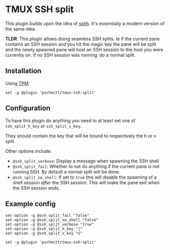 # TMUX SSH split

This plugin builds upon the idea of [sshh](https://github.com/yudai/sshh/).
It's essentially a modern version of the same idea.

**TLDR**: This plugin allows doing seamless SSH splits. Ie if the current pane
contains an SSH session and you hit the magic key the pane will be split 
and the newly spawned pane will host an SSH session to the host you were
currently on. If no SSH session was running: do a normal split.

## Installation

Using [TPM](https://github.com/tmux-plugins/tpm):

```
set -g @plugin 'pschmitt/tmux-ssh-split'
```

## Configuration

To have this plugin do anything you need to at least set one of
`ssh_split_h_key` or `ssh_split_v_key`.

They should contain the key that will be bound to respectively the h or v
split.

Other options include:

- `@ssh_split_verbose`: Display a message when spawning the SSH shell
- `@ssh_split_fail`: Whether to not do anything if the current pane is *not* 
running SSH. By default a normal split will be done.
- `@ssh_split_no_shell`: If set to `true` this will disable the spawning of a
shell session *after* the SSH session. This will make the pane exit when the 
SSH session ends.

## Example config

```
set-option -g @ssh_split_fail "false"
set-option -g @ssh_split_no_shell "false"
set-option -g @ssh_split_verbose "true"
set-option -g @ssh_split_h_key "|"
set-option -g @ssh_split_v_key "S"

set -g @plugin 'pschmitt/tmux-ssh-split'
```
